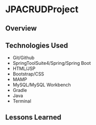 # JPACRUDProject
## Overview
## Technologies Used
- Git/Github
- SpringToolSuite4/Spring/Spring Boot
- HTML/JSP
- Bootstrap/CSS
- MAMP
- MySQL/MySQL Workbench
- Gradle
- Java
- Terminal
## Lessons Learned
